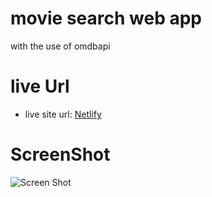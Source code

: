 # movie search web app
 with the use of omdbapi
# live Url
- live site url: [Netlify](https://cheerful-starburst-0f64ce.netlify.app/watchlist)

# ScreenShot
![Screen Shot]()